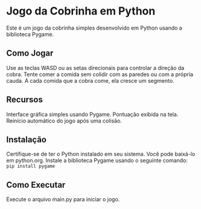 # Jogo da Cobrinha em Python

Este é um jogo da cobrinha simples desenvolvido em Python usando a biblioteca Pygame.

## Como Jogar

Use as teclas WASD ou as setas direcionais para controlar a direção da cobra.
Tente comer a comida sem colidir com as paredes ou com a própria cauda.
A cada comida que a cobra come, ela cresce um segmento.
## Recursos

Interface gráfica simples usando Pygame.
Pontuação exibida na tela.
Reinício automático do jogo após uma colisão.
## Instalação

Certifique-se de ter o Python instalado em seu sistema. Você pode baixá-lo em python.org.
Instale a biblioteca Pygame usando o seguinte comando: ``pip install pygame``

## Como Executar
Execute o arquivo main.py para iniciar o jogo.
